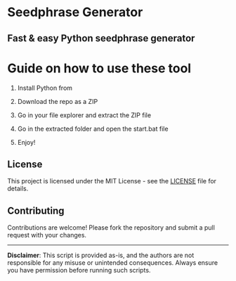 # Seedphrase Generator         
          
## Fast & easy Python seedphrase generator          
                 
# Guide on how to use these tool            
               
1. Install Python from            
     
2. Download the repo as a ZIP           
       
3. Go in your file explorer and extract the ZIP file       
             
4. Go in the extracted folder and open the start.bat file         
             
5. Enjoy!           
               
## License              
        
This project is licensed under the MIT License - see the [LICENSE](LICENSE) file for details.                   
    
## Contributing      
         
Contributions are welcome! Please fork the repository and submit a pull request with your changes.              
         
---        
          
**Disclaimer**: This script is provided as-is, and the authors are not responsible for any misuse or unintended consequences. Always ensure you have permission before running such scripts.             